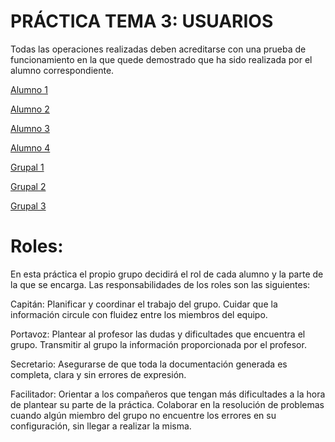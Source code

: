 # PRÁCTICA TEMA 3: USUARIOS

Todas las operaciones realizadas deben acreditarse con una prueba de funcionamiento en la que quede demostrado que ha sido realizada por el alumno correspondiente.

[Alumno 1](Alumno1/alumno1.md)

[Alumno 2](Alumno2/Alumno2.md)

[Alumno 3](Alumno3/Alumno3.md)

[Alumno 4](Alumno4/Alumno4.md)


[Grupal 1](Grupal/Grupal1.md)

[Grupal 2](Grupal/Grupal2.md)

[Grupal 3](Grupal/Grupal3.md)




# Roles:
En esta práctica el propio grupo decidirá el rol de cada alumno y la parte de la que se encarga.
Las responsabilidades de los roles son las siguientes:

Capitán: 
Planificar y coordinar el trabajo del grupo.
Cuidar que la información circule con fluidez entre los miembros del equipo.

Portavoz:
Plantear al profesor las dudas y dificultades que encuentra el grupo.
Transmitir al grupo la información proporcionada por el profesor.

Secretario:
Asegurarse de que toda la documentación generada es completa, clara y sin errores de expresión.

Facilitador:
Orientar a los compañeros que tengan más dificultades a la hora de plantear su parte de la práctica.
Colaborar en la resolución de problemas cuando algún miembro del grupo no encuentre los errores en su configuración, sin llegar a realizar la misma.
